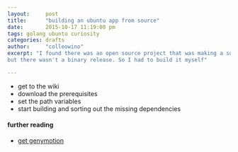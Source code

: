 ```yaml
---
layout:     post
title:      "building an ubuntu app from source"
date:       2015-10-17 11:19:00 pm
tags: golang ubuntu curiosity
categories: drafts
author:     "colleowino"
excerpt: "I found there was an open source project that was making a sublime text clone
but there wasn't a binary release. So I had to build it myself"

---
```

- get to the wiki
- download the prerequisites
- set the path variables 
- start building and sorting out the missing dependencies 

#### further reading 
- [get genymotion](https://www.genymotion.com)
